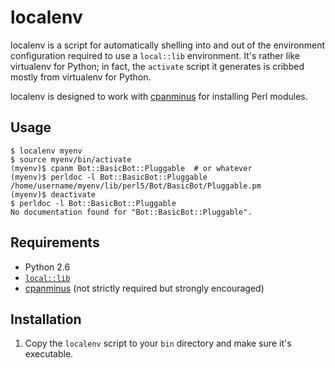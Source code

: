 # localenv #

localenv is a script for automatically shelling into and out of the environment configuration required to use a `local::lib` environment. It's rather like virtualenv for Python; in fact, the `activate` script it generates is cribbed mostly from virtualenv for Python.

localenv is designed to work with [cpanminus][] for installing Perl modules.

## Usage ##

    $ localenv myenv
    $ source myenv/bin/activate
    (myenv)$ cpanm Bot::BasicBot::Pluggable  # or whatever
    (myenv)$ perldoc -l Bot::BasicBot::Pluggable
    /home/username/myenv/lib/perl5/Bot/BasicBot/Pluggable.pm
    (myenv)$ deactivate
    $ perldoc -l Bot::BasicBot::Pluggable
    No documentation found for "Bot::BasicBot::Pluggable".

## Requirements ##

* Python 2.6
* [`local::lib`][llib]
* [cpanminus][] (not strictly required but strongly encouraged)

[llib]: http://search.cpan.org/~getty/local-lib-1.006004/lib/local/lib.pm
[cpanminus]: http://search.cpan.org/~miyagawa/App-cpanminus-1.0004/lib/App/cpanminus.pm

## Installation ##

1. Copy the `localenv` script to your `bin` directory and make sure it's executable.
